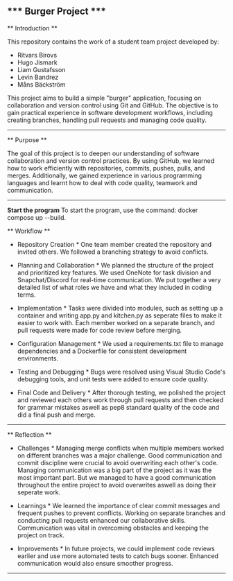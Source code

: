 *** Burger Project ***
-----------------------------------------------------------

** Introduction **

This repository contains the work of a student team project developed by:

- Ritvars Birovs
- Hugo Jismark
- Liam Gustafsson
- Levin Bandrez
- Måns Bäckström
  
This project aims to build a simple "burger" application, focusing on collaboration and version control using Git and GitHub. The objective is to gain practical experience in software development workflows, including creating branches, handling pull requests and managing code quality.

-----------------------------------------------------------

** Purpose **

The goal of this project is to deepen our understanding of software collaboration and version control practices. By using GitHub, we learned how to work efficiently with repositories, commits, pushes, pulls, and merges. Additionally, we gained experience in various programming languages and learnt how to deal with code quality, teamwork and communication.

-----------------------------------------------------------
**Start the program**
To start the program, use the command: docker compose up --build.

** Workflow ** 


* Repository Creation *
One team member created the repository and invited others. We followed a branching strategy to avoid conflicts.


* Planning and Collaboration *
We planned the structure of the project and prioritized key features. We used OneNote for task division and Snapchat/Discord for real-time communication.
We put together a very detailed list of what roles we have and what they included in coding terms.


* Implementation *
Tasks were divided into modules, such as setting up a container and writing app.py and kitchen.py as seperate files to make it easier to work with.
Each member worked on a separate branch, and pull requests were made for code review before merging.


* Configuration Management * 
We used a requirements.txt file to manage dependencies and a Dockerfile for consistent development environments.


* Testing and Debugging *
Bugs were resolved using Visual Studio Code's debugging tools, and unit tests were added to ensure code quality.


* Final Code and Delivery *
After thorough testing, we polished the project and reviewed each others work through pull requests and then checked for grammar mistakes aswell as pep8 standard quality of the code and did a final push and merge.

-----------------------------------------------------------

** Reflection **


* Challenges *
Managing merge conflicts when multiple members worked on different branches was a major challenge. Good communication and commit discipline were crucial to avoid overwriting each other's code.
Managing communication was a big part of the project as it was the most important part. But we managed to have a good communication throughout the entire project to avoid overwrites aswell as doing their seperate work.


* Learnings *
We learned the importance of clear commit messages and frequent pushes to prevent conflicts. Working on separate branches and conducting pull requests enhanced our collaborative skills. Communication was vital in overcoming obstacles and keeping the project on track.


* Improvements *
In future projects, we could implement code reviews earlier and use more automated tests to catch bugs sooner. Enhanced communication would also ensure smoother progress.

-----------------------------------------------------------
